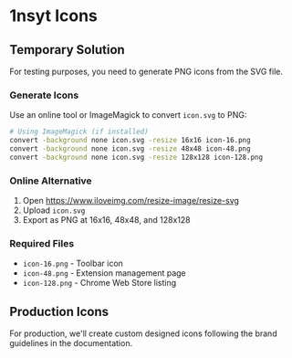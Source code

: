 # 1nsyt Icons

## Temporary Solution

For testing purposes, you need to generate PNG icons from the SVG file.

### Generate Icons

Use an online tool or ImageMagick to convert `icon.svg` to PNG:

```bash
# Using ImageMagick (if installed)
convert -background none icon.svg -resize 16x16 icon-16.png
convert -background none icon.svg -resize 48x48 icon-48.png
convert -background none icon.svg -resize 128x128 icon-128.png
```

### Online Alternative

1. Open https://www.iloveimg.com/resize-image/resize-svg
2. Upload `icon.svg`
3. Export as PNG at 16x16, 48x48, and 128x128

### Required Files

- `icon-16.png` - Toolbar icon
- `icon-48.png` - Extension management page
- `icon-128.png` - Chrome Web Store listing

## Production Icons

For production, we'll create custom designed icons following the brand guidelines in the documentation.

